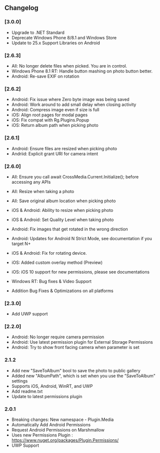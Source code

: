 ## Changelog

### [3.0.0]
* Upgrade to .NET Standard
* Deprecate Windows Phone 8/8.1 and Windows Store
* Update to 25.x Support Libraries on Android

### [2.6.3]
* All: No longer delete files when picked. You are in control.
* Windows Phone 8.1 RT: Handle button mashing on photo button better.
* Android: Re-save EXIF on rotation

### [2.6.2]
* Android: Fix issue where Zero byte image was being saved
* Android: Work around to add small delay when closing activity
* Android: Compress image even if size is full
* iOS: Align root pages for modal pages
* iOS: Fix compat with Rg.Plugins.Popup
* iOS: Return album path when picking photo

### [2.6.1]
* Android: Ensure files are resized when picking photo
* Andriid: Explicit grant URI for camera intent

### [2.6.0]
* All: Ensure you call await CrossMedia.Current.Initialize(); before accessing any APIs
* All: Resize when taking a photo
* All: Save original album location when picking photo
* iOS & Android: Ability to resize when picking photo
* iOS & Android: Set Quality Level when taking photo
* Android: Fix images that get rotated in the wrong direction
* Android: Updates for Android N Strict Mode, see documentation if you target N+
* iOS & Android: Fix for rotating device.
* iOS: Added custom overlay method (Preview)
* iOS: iOS 10 support for new permissions, please see documentations
* Windows RT: Bug fixes & Video Support

* Addition Bug Fixes & Optimizations on all platforms

### [2.3.0]
* Add UWP support

### [2.2.0]
* Android: No longer require camera permission
* Android: Use latest permission plugin for External Storage Permissions
* Android: Try to show front facing camera when parameter is set

### 2.1.2
* Add new "SaveToAlbum" bool to save the photo to public gallery
* Added new "AlbumPath", which is set when you use the "SaveToAlbum" settings
* Supports iOS, Android, WinRT, and UWP
* Add readme.txt
* Update to latest permissions plugin

### 2.0.1
* Breaking changes: New namespace - Plugin.Media
* Automatically Add Android Permissions
* Request Android Permissions on Marshmallow
* Uses new Permissions Plugin : https://www.nuget.org/packages/Plugin.Permissions/
* UWP Support
